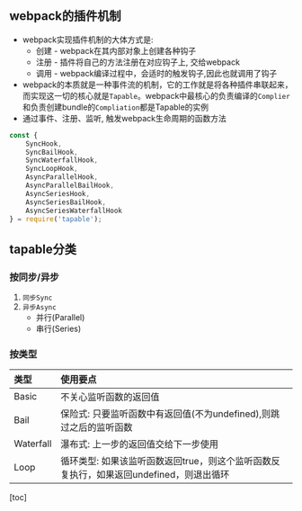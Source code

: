 ## webpack的插件机制
- webpack实现插件机制的大体方式是: 
    - 创建 - webpack在其内部对象上创建各种钩子
    - 注册 - 插件将自己的方法注册在对应钩子上, 交给webpack
    - 调用 - webpack编译过程中，会适时的触发钩子,因此也就调用了钩子
- webpack的本质就是一种事件流的机制，它的工作就是将各种插件串联起来，而实现这一切的核心就是`Tapable`。webpack中最核心的负责编译的`Complier`和负责创建bundle的`Compliation`都是Tapable的实例
- 通过事件、注册、监听, 触发webpack生命周期的函数方法
```js
const {
    SyncHook,
    SyncBailHook,
    SyncWaterfallHook,
    SyncLoopHook,
    AsyncParallelHook,
    AsyncParallelBailHook,
    AsyncSeriesHook,
    AsyncSeriesBailHook,
    AsyncSeriesWaterfallHook
} = require('tapable');

```

## tapable分类
### 按同步/异步
1. `同步Sync`
2. `异步Async`
    - 并行(Parallel)
    - 串行(Series)
### 按类型
| 类型 | 使用要点 |
| :--- | :--- |
| Basic | 不关心监听函数的返回值 |
| Bail | 保险式: 只要监听函数中有返回值(不为undefined),则跳过之后的监听函数 |
| Waterfall | 瀑布式: 上一步的返回值交给下一步使用 |
| Loop | 循环类型: 如果该监听函数返回true，则这个监听函数反复执行，如果返回undefined，则退出循环 |



[toc]